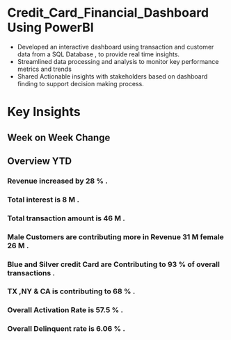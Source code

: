 # Credit_Card_Financial_Dashboard Using PowerBI

 * Developed an interactive dashboard using transaction and customer data from a SQL Database , to provide real time insights.
 *  Streamlined data processing and analysis to monitor key performance metrics and trends
 *  Shared Actionable insights with stakeholders based on dashboard finding to support decision making process.

# Key Insights
## Week on Week Change

## Overview YTD

### Revenue increased by 28 % .
### Total interest is 8 M .
### Total transaction amount is 46 M .
### Male Customers are contributing more in Revenue 31 M female 26 M .
### Blue and Silver credit Card are Contributing to 93 % of overall transactions .
### TX ,NY & CA is contributing to 68 % .
### Overall Activation Rate is 57.5 % .
### Overall Delinquent rate is 6.06 % .
